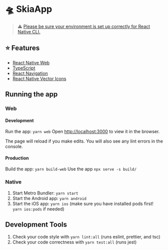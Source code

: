 # 🛸 SkiaApp

> ⚠️ [Please be sure your environment is set up correctly for React Native CLI.](https://reactnative.dev/docs/environment-setup)

## ⭐ Features

- [React Native Web](https://necolas.github.io/react-native-web/)
- [TypeScript](https://www.typescriptlang.org/)
- [React Navigation](https://reactnavigation.org/)
- [React Native Vector Icons](https://github.com/oblador/react-native-vector-icons#readme)

## Running the app

### Web

#### Development

Run the app: `yarn web`
Open [http://localhost:3000](http://localhost:3000) to view it in the browser.

The page will reload if you make edits.
You will also see any lint errors in the console.

#### Production

Build the app: `yarn build-web`
Use the app `npx serve -s build/`

### Native

1. Start Metro Bundler: `yarn start`
2. Start the Android app: `yarn android`
3. Start the iOS app: `yarn ios` (make sure you have installed pods first! `yarn ios:pods` if needed)

## Development Tools

1. Check your code style with `yarn lint:all` (runs eslint, prettier, and tsc)
1. Check your code correctness with `yarn test:all` (runs jest)
